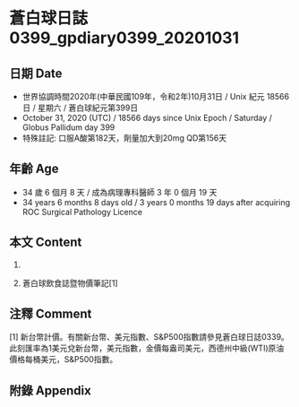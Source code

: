 [_metadata_:encoding]: - "utf-8"
[_metadata_:language]: - "zh-Hant-TW"
[_metadata_:fileformat]: - "markdown"
[_metadata_:MIME_type]: - "text/plain"
[_metadata_:markdown_version]: - "commonmark version 0.29"
[_metadata_:markdown_spec]: - "https://spec.commonmark.org/0.29/"

# 蒼白球日誌0399_gpdiary0399_20201031 #

## 日期 Date ##

* 世界協調時間2020年(中華民國109年，令和2年)10月31日 / Unix 紀元 18566 日 / 星期六 / 蒼白球紀元第399日
* October 31, 2020 (UTC) / 18566 days since Unix Epoch / Saturday / Globus Pallidum day 399
* 特殊註記: 口服A酸第182天，劑量加大到20mg QD第156天

## 年齡 Age ##

* 34 歲 6 個月 8 天 / 成為病理專科醫師 3 年 0 個月 19 天
* 34 years 6 months 8 days old / 3 years 0 months 19 days after acquiring ROC Surgical Pathology Licence

## 本文 Content ##

1. 

    
2. 蒼白球飲食誌暨物價筆記[1]

    

## 注釋 Comment ##

[1] 新台幣計價。有關新台幣、美元指數、S&P500指數請參見蒼白球日誌0339。此刻匯率為1美元兌新台幣，美元指數，金價每盎司美元，西德州中級(WTI)原油價格每桶美元，S&P500指數。



## 附錄 Appendix ##


